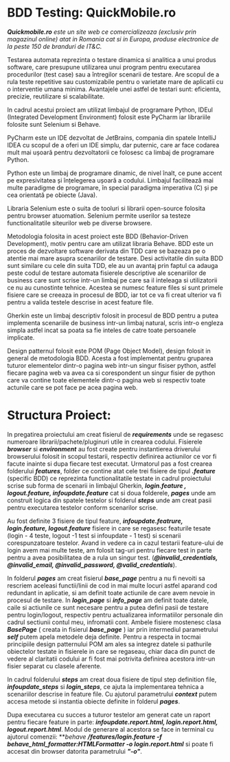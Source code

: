 # BDD Testing: QuickMobile.ro
***Quickmobile.ro** este un site web ce comercializeaza (exclusiv prin magazinul online) atat in Romania cat si in Europa, produse electronice de la peste 150 de branduri de IT&C.*

Testarea automata reprezinta o testare dinamica si analitica a unui produs software, care presupune utilizarea unui program pentru executarea procedurilor (test case) sau a întregilor scenarii de testare. Are scopul de a rula teste repetitive sau customizabile pentru o varietate mare de aplicatii cu o interventie umana minima. Avantajele unei astfel de testari sunt: eficienta, precizie, reutilizare si scalabilitate.

In cadrul acestui proiect am utilizat limbajul de programare Python, IDEul (Integrated Development Environment) folosit este PyCharm iar librariile folosite sunt Selenium si Behave. 

  PyCharm este un IDE dezvoltat de JetBrains, compania din spatele IntelliJ IDEA cu scopul de a oferi un IDE simplu, dar puternic, care ar face codarea mult mai ușoară pentru dezvoltatorii ce folosesc ca limbaj de programare Python.
  
  Python este un limbaj de programare dinamic, de nivel înalt, ce pune accent pe expresivitatea și înțelegerea ușoară a codului. Limbajul facilitează mai multe paradigme de programare, în special paradigma imperativa (C) și pe cea orientată pe obiecte (Java). 
  
  Libraria Selenium este o suita de tooluri si librarii open-source folosita pentru browser atuomation. Selenium permite userilor sa testeze functionalitatile siteurilor web pe diverse browsere.
  
  Metodologia folosita in acest proiect este BDD (Behavior-Driven Development), motiv pentru care am utilizat libraria Behave. BDD este un proces de dezvoltare software derivata din TDD care se bazeaza pe o atentie mai mare asupra scenariilor de testare.  Desi activitatile din suita BDD sunt similare cu cele din suita TDD, ele au un avantaj prin faptul ca adauga peste codul de testare automata fisierele descriptive ale scenariilor de business care sunt scrise intr-un limbaj pe care sa il inteleaga si utilizatorii ce nu au cunostinte tehnice. Acestea se numesc feature files si sunt primele fisiere care se creeaza in procesul de BDD, iar tot ce va fi creat ulterior va fi pentru a valida testele descrise in acest feature file.
  
  Gherkin este un limbaj descriptiv folosit in procesul de BDD pentru a putea implementa scenariile de business intr-un limbaj natural, scris intr-o engleza simpla astfel incat sa poata sa fie inteles de catre toate persoanele implicate. 
  
  Design patternul folosit este POM (Page Object Model), design folosit in general de metodologia BDD. Acesta a fost implementat pentru gruparea tuturor elementelor dintr-o pagina web intr-un singur fisiser python, astfel fiecare pagina web va avea ca si corespondent un singur fisier de python care va contine toate elementele dintr-o pagina web si respectiv toate actunile care se pot face pe acea pagina web.



# Structura Proiect:
In pregatirea proiectului am creat fisierul de ***requirements*** unde se regasesc numeroare librarii/pachete/pluginuri utile in crearea codului. Fisierele ***browser*** si ***environment*** au fost create pentru instantierea driverului browserului folosit in scopul testarii, respectiv definirea actiunilor ce vor fi facute inainte si dupa fiecare test executat.
Urmatorul pas a fost crearea folderului ***features***, folder ce contine atat cele trei fisiere de tipul ***.feature*** (specific BDD) ce reprezinta functionalitatile testate in cadrul proiectului scrise sub forma de scenarii in limbajul Gherkin, ***login.feature , logout.feature, infoupdate.feature*** cat si doua folderele, ***pages*** unde am construit logica din spatele testelor si folderul ***steps*** unde am creat pasii pentru executarea testelor conform scenarilor scrise.

Au fost definite 3 fisiere de tipul feature, ***infoupdate.featrure, login.feature, logout.feature*** fisiere in care se regasesc featurile tesate (login - 4 teste, logout -1 test si infoupdate - 1 test) si scenarii corespunzatoare testelor. Avand in vedere ca in cazul testarii feature-ului de login avem mai multe teste, am folosit tag-uri pentru fiecare test in parte pentru a avea posibilitatea de a rula un singur test. (***@invalid_credentials, @invalid_email, @invalid_password, @valid_credentials***).

In folderul ***pages*** am creat fisierul ***base_page*** pentru a nu fi nevoiti sa rescriem aceleasi functii/linii de cod in mai multe locuri astfel aparand cod redundant in aplicatie, si am definit toate actiunile de care avem nevoie in procesul de testare. In ***login_page*** si ***info_page*** am definit toate datele, caile si actiunile ce sunt necesare pentru a putea defini pasii de testare pentru login/logout, respectiv pentru actualizarea informatiilor personale din cadrul sectiunii contul meu, infromatii cont. Ambele fisiere mostenesc clasa ***BasePage*** ( creata in fisierul ***base_page*** ) iar prin intermediul parametrului ***self*** putem apela metodele deja definite. Pentru a respecta in tocmai principiile design patternului POM am ales sa integrez datele si pathurile obiectelor testate in fisierele in care se regaseau, chiar daca din punct de vedere al claritatii codului ar fi fost mai potrivita definirea acestora intr-un fisier separat cu clasele aferente.

In cadrul folderului ***steps*** am creat doua fisiere de tipul step definition file, ***infoupdate_steps*** si ***login_steps***, ce ajuta la implementarea tehnica  a scenariilor descrise in feature file. Cu ajutorul parametrului ***context*** putem accesa metode si instantia obiecte definite in folderul ***pages***.

Dupa executarea cu succes a tuturor testelor am generat cate un raport pentru fiecare feature in parte: ***infoupdate.report.html, login.report.html, logout.report.html***. Modul de generare al acestora se face in terminal cu ajutorul comenzii: ***behave **/features/login.feature -f behave_html_formatter:HTMLFormatter -o login.report.html*** si poate fi accesat din browser datorita parametrului ***"-o"***.
